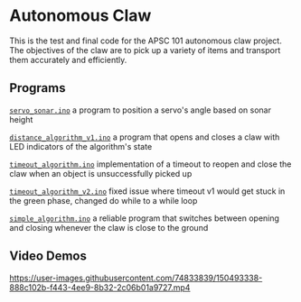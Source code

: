 # Autonomous Claw
This is the test and final code for the APSC 101 autonomous claw project. The objectives of the claw are to pick up a variety of items and transport them accurately and efficiently.

## Programs
[`servo_sonar.ino`](https://github.com/MatthewChow03/Autonomous-Claw/blob/main/servo_sonar.ino) a program to position a servo's angle based on sonar height

[`distance_algorithm_v1.ino`](https://github.com/MatthewChow03/Autonomous-Claw/blob/main/distance_algorithm_v1.ino) a program that opens and closes a claw with LED indicators of the algorithm's state

[`timeout_algorithm.ino`](https://github.com/MatthewChow03/Autonomous-Claw/blob/main/timeout_algorithm.ino) implementation of a timeout to reopen and close the claw when an object is unsuccessfully picked up

[`timeout_algorithm_v2.ino`](https://github.com/MatthewChow03/Autonomous-Claw/blob/main/timeout_algorithm_v2.ino) fixed issue where timeout v1 would get stuck in the green phase, changed do while to a while loop

[`simple_algorithm.ino`](https://github.com/MatthewChow03/Autonomous-Claw/blob/main/simple_algorithm.ino) a reliable program that switches between opening and closing whenever the claw is close to the ground


## Video Demos
<!---
<details>
<summary> Video Demo </summary>
--->  
https://user-images.githubusercontent.com/74833839/150493338-888c102b-f443-4ee9-8b32-2c06b01a9727.mp4
  
<!---
</details>
--->  
